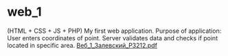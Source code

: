 # web_1
(HTML + CSS + JS + PHP)
My first web application. Purpose of application: User enters coordinates of point. Server validates data and checks if point located in specific area. 
[Веб_1_Залевский_P3212.pdf](https://github.com/zengineere/web_1/files/8226062/_1_._P3212.pdf)
